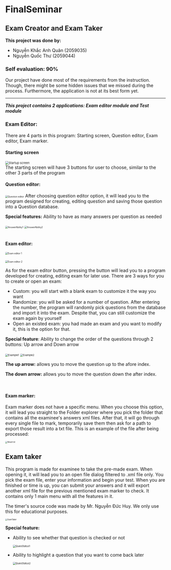 # FinalSeminar
## Exam Creator and Exam Taker

**This project was done by:**

* Nguyễn Khắc Anh Quân (2059035)
* Nguyễn Quốc Thư (2059044)

### Self evaluation: 90%
Our project have done most of the requirements from the instruction. Though, there might be some hidden issues that we missed during the process. Furthermore, the application is not at its best form yet.

---
***This project contains 2 applications: Exam editor module and Test module***<br/>

### Exam Editor:
There are 4 parts in this program: Starting screen, Question editor, Exam editor, Exam marker.

#### Starting screen
<img src="FinalSeminarVisualExample/ExamEditorStartupScreen.png" alt="Startup screen" title="Starting screen" style="zoom:67%;" />
<br/>
The starting screen will have 3 buttons for user to choose, similar to the other 3 parts of the program<br/>

#### Question editor:  
<img src="FinalSeminarVisualExample/QuestionEditorScreen.png" alt="Question editor" title="Question editor" style="zoom:50%;" />  
After choosing question editor option, it will lead you to the program designed for creating, editing question and saving those question into a Question database. 

<br/>

**Special features:** Ability to have as many answers per question as needed

<img src="FinalSeminarVisualExample/AnswerAbility1.png" alt="AnswerAbility1" style="zoom:50%;" />

<img src="FinalSeminarVisualExample/AnswerAbility2.png" alt="AnswerAbility2" style="zoom:50%;" />

<br/>
<br/>

#### Exam editor:
<img src="FinalSeminarVisualExample/ExamEditorStartingScreen.png" alt="Exam editor 1" title="Exam editor starting" style="zoom:50%;" />
<br/>
<br/>

<img src="FinalSeminarVisualExample/ExamEditorScreen.png" alt="Exam editor 2" title="Exam editor" style="zoom:50%;" />

As for the exam editor button, pressing the button will lead you to a program developed for creating, editing exam for later use. 
There are 3 ways for you to create or open an exam:

* Custom: you will start with a blank exam to customize it the way you want
* Randomize: you will be asked for a number of question. After entering the number, the program will randomly pick questions from the database and import it into the exam. Despite that, you can still customize the exam again by yourself
* Open an existed exam: you had made an exam and you want to modify it, this is the option for that.

**Special feature**: Ability to change the order of the questions through 2 buttons: Up arrow and Down arrow

<img src="FinalSeminarVisualExample/QuestionOrderExample.png" alt="Example1" style="zoom:55%;" />

<img src="FinalSeminarVisualExample/QuestionOrderExample2.png" alt="Example2" style="zoom:55%;" />

**The up arrow:** allows you to move the question up to the afore index.

**The down arrow:** allows you to move the question down the after index.

<br/>

#### Exam marker:

Exam marker does not have a specific menu. When you choose this option, it will lead you straight to the Folder explorer where you pick the folder that contains all the examinee's answers xml files. After that, it will go through every single file to mark, temporarily save them then ask for a path to export those result into a txt file. This is an example of the file after being processed:

<img src="FinalSeminarVisualExample/ExamResult.png" alt="Result.txt" title="Result" style="zoom: 40%;" />





## Exam taker

This program is made for examinee to take the pre-made exam. When opening it, it will lead you to an open file dialog filtered to .xml file only. You pick the exam file, enter your information and begin your test. When you are finished or time is up, you can submit your answers and it will export another xml file for the previous mentioned exam marker to check. It contains only 1 main menu with all the features in it.

The timer's source code was made by Mr. Nguyễn Đức Huy. We only use this for educational purposes.

<img src="FinalSeminarVisualExample/TestModuleScreen.png" alt="ExamTaker" style="zoom:40%;" />

**Special feature:**

* Ability to see whether that question is checked or not

  <img src="FinalSeminarVisualExample/QuestionStatus1.png" alt="QuesStatus1" style="zoom:55%;" />

* Ability to highlight a question that you want to come back later

  <img src="FinalSeminarVisualExample/QuestionStatus2.png" alt="QuesStatus2" style="zoom:55%;" />
